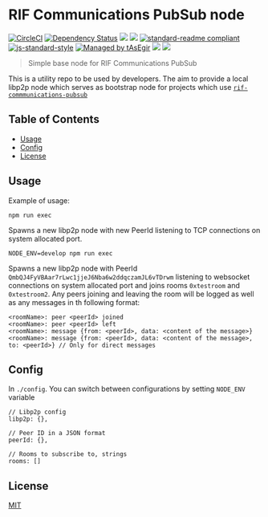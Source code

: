 # RIF Communications PubSub node

[![CircleCI](https://flat.badgen.net/circleci/github/rsksmart/rif-communications-pubsub-node/master)](https://circleci.com/gh/rsksmart/rif-communications-pubsub-node/)
[![Dependency Status](https://david-dm.org/rsksmart/rif-communications-pubsub-node.svg?style=flat-square)](https://david-dm.org/rsksmart/rif-communications-pubsub-node)
[![](https://img.shields.io/badge/made%20by-IOVLabs-blue.svg?style=flat-square)](http://iovlabs.org)
[![](https://img.shields.io/badge/project-RIF%20Storage-blue.svg?style=flat-square)](https://www.rifos.org/)
[![standard-readme compliant](https://img.shields.io/badge/standard--readme-OK-brightgreen.svg?style=flat-square)](https://github.com/RichardLitt/standard-readme)
[![js-standard-style](https://img.shields.io/badge/code%20style-standard-brightgreen.svg?style=flat-square)](https://github.com/feross/standard)
[![Managed by tAsEgir](https://img.shields.io/badge/%20managed%20by-tasegir-brightgreen?style=flat-square)](https://github.com/auhau/tasegir)
![](https://img.shields.io/badge/npm-%3E%3D6.0.0-orange.svg?style=flat-square)
![](https://img.shields.io/badge/Node.js-%3E%3D10.0.0-orange.svg?style=flat-square)

> Simple base node for RIF Communications PubSub

This is a utility repo to be used by developers. The aim to provide a local libp2p node which serves as bootstrap node for projects which use [`rif-commmunications-pubsub`](https://github.com/rsksmart/rif-communications-pubsub)

## Table of Contents

- [Usage](#usage)
- [Config](#config)
- [License](#license)

## Usage

Example of usage:

```
npm run exec
```

Spawns a new libp2p node with new PeerId listening to TCP connections on system allocated port.

```
NODE_ENV=develop npm run exec
```

Spawns a new libp2p node with PeerId `QmbQJ4FyVBAar7rLwc1jjeJ6Nba6w2ddqczamJL6vTDrwm` listening to websocket connections on system allocated port and joins rooms `0xtestroom` and `0xtestroom2`. Any peers joining and leaving the room will be logged as well as any messages in th following format:

```
<roomName>: peer <peerId> joined
<roomName>: peer <peerId> left
<roomName>: message {from: <peerId>, data: <content of the message>}
<roomName>: message {from: <peerId>, data: <content of the message>, to: <peerId>} // Only for direct messages
```

## Config

In `./config`. You can switch between configurations by setting `NODE_ENV` variable

```JSON5
// Libp2p config
libp2p: {},

// Peer ID in a JSON format
peerId: {},

// Rooms to subscribe to, strings
rooms: []
```

## License

[MIT](./LICENSE)
